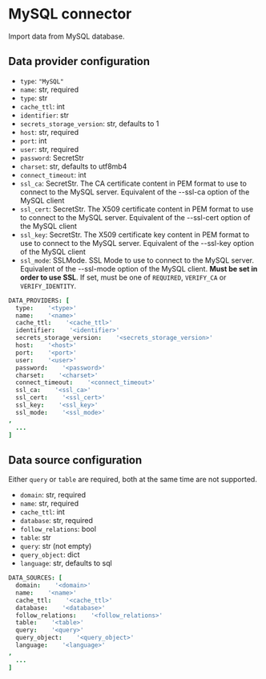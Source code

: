 # MySQL connector

Import data from MySQL database.

## Data provider configuration

* `type`: `"MySQL"`
* `name`: str, required
* `type`: str
* `cache_ttl`: int
* `identifier`: str
* `secrets_storage_version`: str, defaults to 1
* `host`: str, required
* `port`: int
* `user`: str, required
* `password`: SecretStr
* `charset`: str, defaults to utf8mb4
* `connect_timeout`: int
* `ssl_ca`: SecretStr. The CA certificate content in PEM format to use to connect to the MySQL
  server. Equivalent of the --ssl-ca option of the MySQL client
* `ssl_cert`: SecretStr. The X509 certificate content in PEM format to use to connect to the MySQL
  server. Equivalent of the --ssl-cert option of the MySQL client
* `ssl_key`: SecretStr. The X509 certificate key content in PEM format to use to connect to the MySQL server. Equivalent of the --ssl-key option of the MySQL client
* `ssl_mode`: SSLMode. SSL Mode to use to connect to the MySQL server. Equivalent of
  the --ssl-mode option of the MySQL client. **Must be set in order to use SSL**. If
  set, must be one of `REQUIRED`, `VERIFY_CA` or `VERIFY_IDENTITY`.

```coffee
DATA_PROVIDERS: [
  type:    '<type>'
  name:    '<name>'
  cache_ttl:    '<cache_ttl>'
  identifier:    '<identifier>'
  secrets_storage_version:    '<secrets_storage_version>'
  host:    '<host>'
  port:    '<port>'
  user:    '<user>'
  password:    '<password>'
  charset:    '<charset>'
  connect_timeout:    '<connect_timeout>'
  ssl_ca:    '<ssl_ca>'
  ssl_cert:    '<ssl_cert>'
  ssl_key:    '<ssl_key>'
  ssl_mode:    '<ssl_mode>'
,
  ...
]
```


## Data source configuration

Either `query` or `table` are required, both at the same time are not supported.

* `domain`: str, required
* `name`: str, required
* `cache_ttl`: int
* `database`: str, required
* `follow_relations`: bool
* `table`: str
* `query`: str (not empty)
* `query_object`: dict
* `language`: str, defaults to sql

```coffee
DATA_SOURCES: [
  domain:    '<domain>'
  name:    '<name>'
  cache_ttl:    '<cache_ttl>'
  database:    '<database>'
  follow_relations:    '<follow_relations>'
  table:    '<table>'
  query:    '<query>'
  query_object:    '<query_object>'
  language:    '<language>'
,
  ...
]
```
